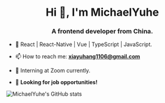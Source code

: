<h1 align="center">Hi 👋, I'm MichaelYuhe</h1>
<h3 align="center">A frontend developer from China.</h3>

- 🌱 React | React-Native | Vue | TypeScript | JavaScript.

- 📫 How to reach me: **xiayuhang1106@gmail.com** 

- 💼 Interning at Zoom currently.

- 👀 **Looking for job opportunities!**

![MichaelYuhe's GitHub stats](https://github-readme-stats.vercel.app/api?username=michaelyuhe)

